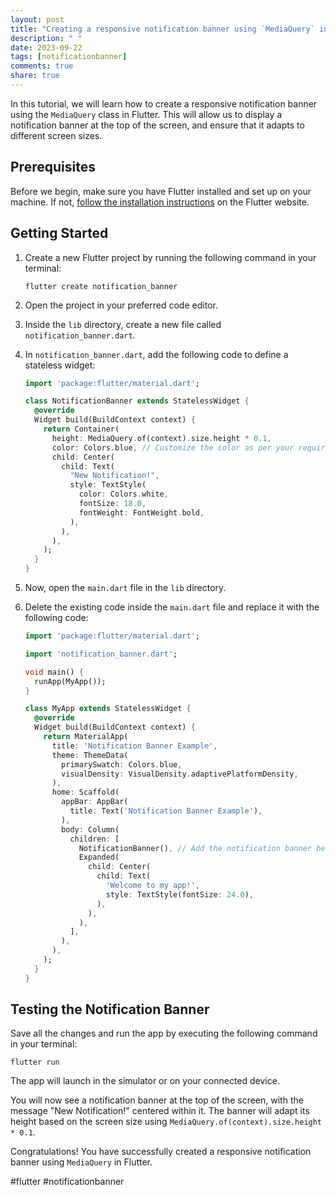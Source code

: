 ```yaml
---
layout: post
title: "Creating a responsive notification banner using `MediaQuery` in Flutter"
description: " "
date: 2023-09-22
tags: [notificationbanner]
comments: true
share: true
---
```


In this tutorial, we will learn how to create a responsive notification banner using the `MediaQuery` class in Flutter. This will allow us to display a notification banner at the top of the screen, and ensure that it adapts to different screen sizes.

## Prerequisites

Before we begin, make sure you have Flutter installed and set up on your machine. If not, [follow the installation instructions](https://flutter.dev/docs/get-started/install) on the Flutter website.

## Getting Started

1. Create a new Flutter project by running the following command in your terminal:
   ```
   flutter create notification_banner
   ```

2. Open the project in your preferred code editor.

3. Inside the `lib` directory, create a new file called `notification_banner.dart`.

4. In `notification_banner.dart`, add the following code to define a stateless widget:

   ```dart
   import 'package:flutter/material.dart';

   class NotificationBanner extends StatelessWidget {
     @override
     Widget build(BuildContext context) {
       return Container(
         height: MediaQuery.of(context).size.height * 0.1,
         color: Colors.blue, // Customize the color as per your requirement
         child: Center(
           child: Text(
             "New Notification!",
             style: TextStyle(
               color: Colors.white,
               fontSize: 18.0,
               fontWeight: FontWeight.bold,
             ),
           ),
         ),
       );
     }
   }
   ```

5. Now, open the `main.dart` file in the `lib` directory.

6. Delete the existing code inside the `main.dart` file and replace it with the following code:

   ```dart
   import 'package:flutter/material.dart';

   import 'notification_banner.dart';

   void main() {
     runApp(MyApp());
   }

   class MyApp extends StatelessWidget {
     @override
     Widget build(BuildContext context) {
       return MaterialApp(
         title: 'Notification Banner Example',
         theme: ThemeData(
           primarySwatch: Colors.blue,
           visualDensity: VisualDensity.adaptivePlatformDensity,
         ),
         home: Scaffold(
           appBar: AppBar(
             title: Text('Notification Banner Example'),
           ),
           body: Column(
             children: [
               NotificationBanner(), // Add the notification banner here
               Expanded(
                 child: Center(
                   child: Text(
                     'Welcome to my app!',
                     style: TextStyle(fontSize: 24.0),
                   ),
                 ),
               ),
             ],
           ),
         ),
       );
     }
   }
   ```

## Testing the Notification Banner

Save all the changes and run the app by executing the following command in your terminal:

```
flutter run
```

The app will launch in the simulator or on your connected device.

You will now see a notification banner at the top of the screen, with the message "New Notification!" centered within it. The banner will adapt its height based on the screen size using `MediaQuery.of(context).size.height * 0.1`.

Congratulations! You have successfully created a responsive notification banner using `MediaQuery` in Flutter.

#flutter #notificationbanner